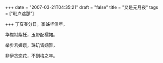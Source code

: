 +++
date = "2007-03-21T04:35:21"
draft = "false"
title = "又是元月夜"
tags = ["毗卢遮那"]

+++
丁亥春分日，家姊华信年，

华襟衬紫衽，玉带配襦裙。

举步若姮娥，珠玑皆娴雅，

非伊贪恋花，不到梅之年。
